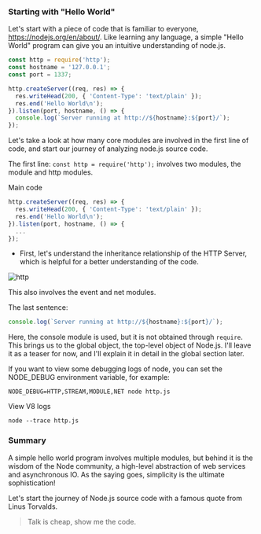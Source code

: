 
### Starting with "Hello World"

Let's start with a piece of code that is familiar to everyone, https://nodejs.org/en/about/. Like learning any language, a simple "Hello World" program can give you an intuitive understanding of node.js.

```js
const http = require('http');
const hostname = '127.0.0.1';
const port = 1337;

http.createServer((req, res) => {
  res.writeHead(200, { 'Content-Type': 'text/plain' });
  res.end('Hello World\n');
}).listen(port, hostname, () => {
  console.log(`Server running at http://${hostname}:${port}/`);
});
```

Let's take a look at how many core modules are involved in the first line of code, and start our journey of analyzing node.js source code.

The first line: `const http = require('http');` involves two modules, the module and http modules.

Main code
```js
http.createServer((req, res) => {
  res.writeHead(200, { 'Content-Type': 'text/plain' });
  res.end('Hello World\n');
}).listen(port, hostname, () => {
  ...
});
```

- First, let's understand the inheritance relationship of the HTTP Server, which is helpful for a better understanding of the code.

![http](270064-edbf9b53812f0433.png)

This also involves the event and net modules.

The last sentence:
```js
console.log(`Server running at http://${hostname}:${port}/`);
```
Here, the console module is used, but it is not obtained through `require`. This brings us to the global object, the top-level object of Node.js. I'll leave it as a teaser for now, and I'll explain it in detail in the global section later.

If you want to view some debugging logs of node, you can set the NODE_DEBUG environment variable, for example:
```shell
NODE_DEBUG=HTTP,STREAM,MODULE,NET node http.js
```
View V8 logs
```shell
node --trace http.js
```

### Summary
A simple hello world program involves multiple modules, but behind it is the wisdom of the Node community, a high-level abstraction of web services and asynchronous IO. As the saying goes, simplicity is the ultimate sophistication!

Let's start the journey of Node.js source code with a famous quote from Linus Torvalds.

> Talk is cheap, show me the code.


